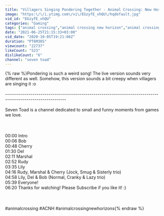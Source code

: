 ```yaml
---
title: "Villagers Singing Pondering Together - Animal Crossing: New Horizons"
image: "https:\/\/i.ytimg.com\/vi\/EGzyfE_vhQU\/hqdefault.jpg"
vid_id: "EGzyfE_vhQU"
categories: "Gaming"
tags: ["animal crossing","animal crossing new horizon","animal crossing singing"]
date: "2021-06-25T21:15:33+03:00"
vid_date: "2020-10-05T19:21:06Z"
duration: "PT6M30S"
viewcount: "22737"
likeCount: "523"
dislikeCount: "6"
channel: "seven toad"
---
```

{% raw %}Pondering is such a weird song! The live version sounds very different as well. Somehow, this version sounds a bit creepy when villagers are singing it :o <br /><br />-------------------------------------------------------------------------------------------------------------<br /><br />Seven Toad is a channel dedicated to small and funny moments from games we love. <br /><br /><br /><br />00:00 Intro<br />00:06 Bob<br />00:48 Cherry<br />01:30 Del<br />02:11 Marshal<br />02:52 Rudy<br />03:35 Lily<br />04:16 Rudy, Marshal &amp; Cherry (Jock, Smug &amp; Sisterly trio)<br />04:58 Lily, Del &amp; Bob (Normal, Cranky &amp; Lazy trio)<br />05:39 Everyone!<br />06:20 Thanks for watching! Please Subscribe if you like it! :)<br /><br /><br /><br />#animalcrossing #ACNH #animalcrossingnewhorizons{% endraw %}
